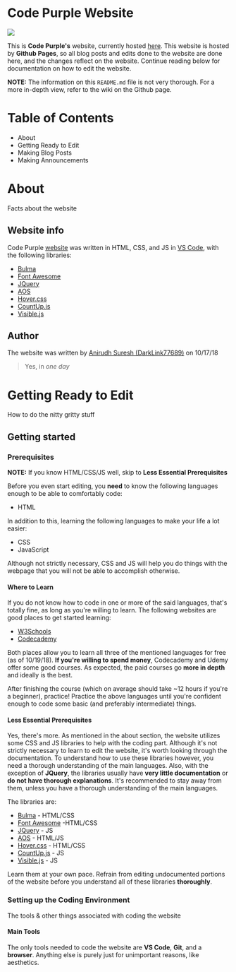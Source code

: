 # Code Purple Website
![](https://darklink77689.github.io/img/invert.png)

This is **Code Purple's** website, currently hosted [here][website]. This website is hosted by **Github Pages**, so all blog posts and edits done to the website are done here, and the changes reflect on the website. Continue reading below for documentation on how to edit the website.

**NOTE:** The information on this `README.md` file is not very thorough. For a more in-depth view, refer to the wiki on the Github page.

# Table of Contents

* About
* Getting Ready to Edit
* Making Blog Posts
* Making Announcements

# About

Facts about the website
## Website info
Code Purple [website][website] was written in HTML, CSS, and JS in [VS Code](https://code.visualstudio.com/), with the following libraries:
* [Bulma](https://bulma.io/)
* [Font Awesome](https://fontawesome.com/)
* [JQuery](https://jquery.com/)
* [AOS](https://michalsnik.github.io/aos/)
* [Hover.css](http://ianlunn.github.io/Hover/)
* [CountUp.js](http://inorganik.github.io/countUp.js/)
* [Visible.js](https://github.com/customd/jquery-visible)

## Author

The website was written by [Anirudh Suresh (DarkLink77689)](https://github.com/DarkLink77689) on 10/17/18
> Yes, in _one day_


# Getting Ready to Edit

How to do the nitty gritty stuff

## Getting started

### Prerequisites

**NOTE:** If you know HTML/CSS/JS well, skip to **Less Essential Prerequisites**

Before you even start editing, you **need** to know the following languages enough to be able to comfortably code:
* HTML

In addition to this, learning the following languages to make your life a lot easier:
* CSS
* JavaScript

Although not strictly necessary, CSS and JS will help you do things with the webpage that you will not be able to accomplish otherwise.

#### Where to Learn
If you do not know how to code in one or more of the said languages, that's totally fine, as long as you're willing to learn. The following websites are good places to get started learning:
* [W3Schools](https://www.w3schools.com/)
* [Codecademy](https://www.codecademy.com/)

Both places allow you to learn all three of the mentioned languages for free (as of 10/19/18). **If you're willing to spend money**, Codecademy and Udemy offer some good courses. As expected, the paid courses go **more in depth** and ideally is the best.

After finishing the course (which on average should take ~12 hours if you're a beginner), practice! Practice the above languages until you're confident enough to code some basic (and preferably intermediate) things.

#### Less Essential Prerequisites

Yes, there's more. As mentioned in the about section, the website utilizes some CSS and JS libraries to help with the coding part. Although it's not strictly necessary to learn to edit the website, it's worth looking through the documentation. To understand how to use these libraries however, you need a thorough understanding of the main languages. Also, with the exception of **JQuery**, the libraries usually have **very little documentation** or **do not have thorough explanations**. It's recommended to stay away from them, unless you have a thorough understanding of the main languages.

The libraries are:
* [Bulma](https://bulma.io/) - HTML/CSS
* [Font Awesome](https://fontawesome.com/) -HTML/CSS
* [JQuery](https://jquery.com/) - JS
* [AOS](https://michalsnik.github.io/aos/) - HTML/JS
* [Hover.css](http://ianlunn.github.io/Hover/) - HTML/CSS
* [CountUp.js](http://inorganik.github.io/countUp.js/) - JS
* [Visible.js](https://github.com/customd/jquery-visible) - JS

Learn them at your own pace. Refrain from editing undocumented portions of the website before you understand all of these libraries **thoroughly**.

### Setting up the Coding Environment

The tools & other things associated with coding the website

#### Main Tools
The only tools needed to code the website are **VS Code**, **Git**, and a **browser**. Anything else is purely just for unimportant reasons, like aesthetics.

[website]: http://darklink77689.github.io
